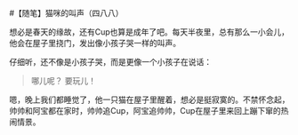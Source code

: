#【随笔】猫咪的叫声（四八八）

想必是春天的缘故，还有Cup也算是成年了吧。每天半夜里，总有那么一小会儿，他会在屋子里挠门，发出像小孩子哭一样的叫声。

仔细听，还不像是小孩子哭，而是更像一个小孩子在说话：

> 哪儿呢？
> 要玩儿！

嗯，晚上我们都睡觉了，他一只猫在屋子里醒着，想必是挺寂寞的。不禁怀念起，帅帅和阿宝都在家时，帅帅追Cup，阿宝追帅帅，Cup在屋子里来回上蹦下窜的热闹情景。

